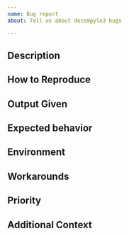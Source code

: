 ```yaml
---
name: Bug report
about: Tell us about decompyle3 bugs

---
```


<!-- __Note:__ If you are using this program to do something illegal - don't.
The issue may flagged to make it easier for those looking for illegal activity.

Bugs are not for asking questions about a problem you
are trying to solve that involve the use of decompyle3 along the way,
although I may be more tolerent of this if you sponsor the project.

Bugs are also not for general or novice kind help on how to install
this Python program in your environment in the way you would like to
have it set up, or how to interpret a Python traceback e.g. that winds
up saying Python X.Y.Z is not supported.

For these kinds of things, you will save yourself time by asking
instead on forums like StackOverflow that are geared to helping people
for such general or novice kinds questions and tasks. And unless you
are a sponsor of the project, if your question seems to be of this
category, the issue may just be closed.

Also, the unless you are a sponsor of the project, it may take a
while, maybe a week or so, before the bug report is noticed, let alone
acted upon.

To set expectations, some legitimate bugs can take years to fix, but
they eventually do get fixed.

Funding the project was added to partially address the problem that there are
lots of people seeking help and reporting bugs, but few people who are
willing or capable of providing help or fixing bugs.

Tasks or the kinds of things others can do but you can't do or don't
want to do yourself are typically the kind of thing that you pay
someone to do, especially when you are the primary beneficiary of the
work, or the task is complex, long, or tedious. If your code is over
30 lines long, it fits into this category.


See also https://github.com/rocky/python-decompile3/blob/master/HOW-TO-REPORT-A-BUG.md
-->

<!--
Please remove any of the optional sections if they are not applicable.

Prerequisites/Caveats

* Make sure the bytecode you have can be disassembled with a
  disassembler and produces valid results.
* Don't put bytecode and corresponding source code on any service that
  requires registration to download.
* When you open a bug report there is no privacy. If you need privacy, then
  contact me by email and explain who you are and the need for privacy.
  But be mindful that you may be asked to sponsor the project for the
  personal and private help that you are requesting.
* If the legitimacy of the activity is deemed suspicous, I may flag it as suspicious,
  making the issue even more easy to detect.

Bug reports that violate the above may be discarded.

-->

## Description

<!-- Please add a clear and concise description of the bug. Try to narrow the problem down to the smallest that exhibits the bug.-->

## How to Reproduce

<!-- Please show both the *input* you gave and the
output you got in describing how to reproduce the bug:

or give a complete console log with input and output

```console
$ decompyle3 <command-line-options>
...
$
```

Provide links to the Python bytecode. For example you can create a
gist with the information. If you have the correct source code, you
can add that too.

-->

## Output Given

<!--
Please include not just the error message but all output leading to the message which includes echoing input and messages up to the error.
For a command-line environment include command invocation and all the output produced.

If this is too long, then try narrowing the problem to something short.
-->


## Expected behavior

<!-- Add a clear and concise description of what you expected to happen. -->

## Environment

<!-- _This section sometimes is optional but helpful to us._

Please modify for your setup

- Decompyle3 version: output from  `decompyle3 --version` or `pip show decompyle3`
- Python version for the version of Python the byte-compiled the file: `python -c "import sys; print(sys.version)"` where `python` is the correct CPython or PyPy binary.
- OS and Version: [e.g. Ubuntu bionic]

-->

## Workarounds

<!-- If there is a workaround for the problem, describe that here. -->

## Priority

<!-- If this is blocking some important activity let us know what activity it blocks. -->

## Additional Context

<!-- _This section is optional._

Add any other context about the problem here or special environment setup.

-->
